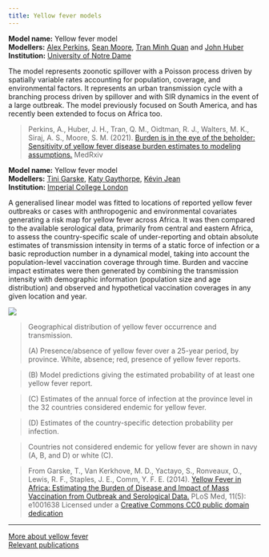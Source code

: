 ```yaml
---
title: Yellow fever models
---
```




**Model name:** Yellow fever model   
**Modellers:** [Alex Perkins](http://biology.nd.edu/people/alex-perkins/), [Sean Moore](https://biology.nd.edu/people/sean-moore/), [Tran Minh Quan](https://www.linkedin.com/in/quan-tran-minh-148a43116/?ppe=1) and [John Huber](https://biology.nd.edu/about/personnel-directory/)          
**Institution:** [University of Notre Dame](https://www.nd.edu)   

The model represents zoonotic spillover with a Poisson process driven by spatially variable rates accounting for population, coverage, and environmental factors. It represents an urban transmission cycle with a branching process driven by spillover and with SIR dynamics in the event of a large outbreak. The model previously focused on South America, and has recently been extended to focus on Africa too.  

> Perkins, A., Huber, J. H., Tran, Q. M., Oidtman, R. J., Walters, M. K., Siraj, A. S., Moore, S. M. (2021). [Burden is in the eye of the beholder: Sensitivity of yellow fever disease burden estimates to modeling assumptions.](https://www.medrxiv.org/content/10.1101/2021.01.06.21249311v1) MedRxiv     

**Model name:** Yellow fever model        
**Modellers:** [Tini Garske](http://www.imperial.ac.uk/people/t.garske), [Katy Gaythorpe](http://www.imperial.ac.uk/people/k.gaythorpe), [Kévin Jean](https://www.linkedin.com/in/k%C3%A9vin-jean-987ba657/)       
**Institution:** [Imperial College London](https://www.imperial.ac.uk/school-public-health/infectious-disease-epidemiology/)

A generalised linear model was fitted to locations of reported yellow fever outbreaks or cases with anthropogenic and environmental covariates generating a risk map for yellow fever across Africa. It was then compared to the available serological data, primarily from central and eastern Africa, to assess the country-specific scale of under-reporting and obtain absolute estimates of transmission intensity in terms of a static force of infection or a basic reproduction number in a dynamical model, taking into account the population-level vaccination coverage through time. Burden and vaccine impact estimates were then generated by combining the transmission intensity with demographic information (population size and age distribution) and observed and hypothetical vaccination coverages in any given location and year. 

[![](/img/models/yellow_fever_model.png)](/img/models/yellow_fever_model.png)   

> Geographical distribution of yellow fever occurrence and transmission.
>
> (A) Presence/absence of yellow fever over a 25-year period, by province. White, absence; red, presence of yellow fever reports. 

> (B) Model predictions giving the estimated probability of at least one yellow fever report. 

> (C) Estimates of the annual force of infection at the province level in the 32 countries considered endemic for yellow fever. 

> (D) Estimates of the country-specific detection probability per infection. 

> Countries not considered endemic for yellow fever are shown in navy (A, B, and D) or white (C).

> From Garske, T., Van Kerkhove, M. D., Yactayo, S., Ronveaux, O., Lewis, R. F., Staples, J. E., Comm, Y. F. E. (2014). [Yellow Fever in Africa: Estimating the Burden of Disease and Impact of Mass Vaccination from Outbreak and Serological Data.](https://doi.org/10.1371/journal.pmed.1001638) PLoS Med, 11(5): e1001638 Licensed under a [Creative Commons CC0 public domain dedication](https://creativecommons.org/choose/zero/)    

---

[More about yellow fever](/diseases/yellow-fever)  
[Relevant publications](/publications#yellow-fever)

